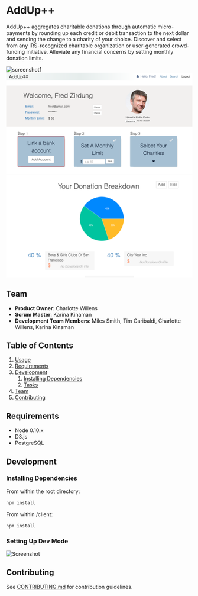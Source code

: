 # AddUp++

AddUp++ aggregates charitable donations through automatic micro-payments by rounding up each credit or debit transaction to the next dollar and sending the change to a charity of your choice. Discover and select from any IRS-recognized charitable organization or user-generated crowd-funding initiative. Alleviate any financial concerns by setting monthly donation limits.

![screenshot1](/screenshots/screenshot_home.png?raw=true "Screenshot - Home")
![screenshot2](/screenshots/screenshot_profile.png?raw=true "Screenshot - Profile")
![screenshot3](/screenshots/screenshot_graph.png?raw=true "Screenshot - Graph")

## Team

  - __Product Owner__: Charlotte Willens
  - __Scrum Master__: Karina Kinaman
  - __Development Team Members__: Miles Smith, Tim Garibaldi, Charlotte Willens, Karina Kinaman

## Table of Contents

1. [Usage](#Usage)
1. [Requirements](#requirements)
1. [Development](#development)
    1. [Installing Dependencies](#installing-dependencies)
    1. [Tasks](#tasks)
1. [Team](#team)
1. [Contributing](#contributing)

## Requirements

- Node 0.10.x
- D3.js
- PostgreSQL

## Development

### Installing Dependencies

From within the root directory:

```sh
npm install
```

From within /client:

```sh
npm install
```
### Setting Up Dev Mode
![Screenshot](/screenshots/dev-gif2.gif)

## Contributing

See [CONTRIBUTING.md](CONTRIBUTING.md) for contribution guidelines.

